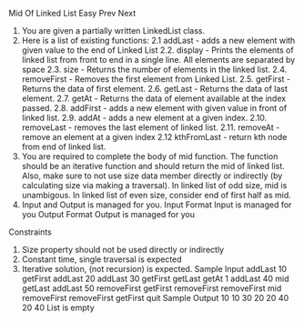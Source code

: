 Mid Of Linked List
Easy  Prev   Next
1. You are given a partially written LinkedList class.
2. Here is a list of existing functions:
     2.1 addLast - adds a new element with given value to the end of Linked List
     2.2. display - Prints the elements of linked list from front to end in a single line. 
     All elements are separated by space
    2.3. size - Returns the number of elements in the linked list.
    2.4. removeFirst - Removes the first element from Linked List. 
    2.5. getFirst - Returns the data of first element. 
    2.6. getLast - Returns the data of last element. 
    2.7. getAt - Returns the data of element available at the index passed. 
    2.8. addFirst - adds a new element with given value in front of linked list.
   2.9. addAt - adds a new element at a given index.
   2.10. removeLast - removes the last element of linked list.
   2.11. removeAt - remove an element at a given index
   2.12 kthFromLast - return kth node from end of linked list.
3. You are required to complete the body of mid function. The function should be an iterative function and should return the mid of linked list. Also, make sure to not use size data member directly or indirectly (by calculating size via making a traversal). In linked list of odd size, mid is unambigous. In linked list of even size, consider end of first half as mid.
4. Input and Output is managed for you.
Input Format
Input is managed for you
Output Format
Output is managed for you

Constraints
1. Size property should not be used directly or indirectly
2. Constant time, single traversal is expected
3. Iterative solution, (not recursion) is expected.
Sample Input
addLast 10
getFirst
addLast 20
addLast 30
getFirst
getLast
getAt 1
addLast 40
mid
getLast
addLast 50
removeFirst
getFirst
removeFirst
removeFirst
mid
removeFirst
removeFirst
getFirst
quit
Sample Output
10
10
30
20
20
40
20
40
List is empty
